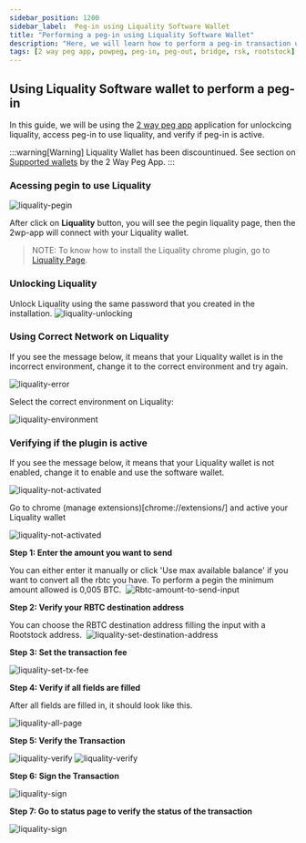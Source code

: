```yaml
---
sidebar_position: 1200
sidebar_label:  Peg-in using Liquality Software Wallet
title: "Performing a peg-in using Liquality Software Wallet"
description: "Here, we will learn how to perform a peg-in transaction using the Liquality Software Wallet."
tags: [2 way peg app, powpeg, peg-in, peg-out, bridge, rsk, rootstock]
---
```



## Using Liquality Software wallet to perform a peg-in

In this guide, we will be using the [2 way peg app](https://app.2wp.rootstock.io/) application for unlockcing liquality, access peg-in to use liquality, and verify if peg-in is active.

:::warning[Warning]
Liquality Wallet has been discountinued. See section on [Supported wallets](/resources/guides/two-way-peg-app/advanced-operations/supported-wallets) by the 2 Way Peg App.
:::

### Acessing pegin to use Liquality

![liquality-pegin](/img/resources/two-way-peg-app/liquality/pegin/1.png)

After click on **Liquality** button, you will see the pegin liquality page, then the 2wp-app will connect with your Liquality wallet.

> NOTE: To know how to install the Liquality chrome plugin, go to [Liquality Page](https://liquality.io/).

### Unlocking Liquality

Unlock Liquality using the same password that you created in the installation.
![liquality-unlocking](/img/resources/two-way-peg-app/liquality/pegin/7.png)

### Using Correct Network on Liquality

If you see the message below, it means that your Liquality wallet is in the incorrect environment, change it to the correct environment and try again.

![liquality-error](/img/resources/two-way-peg-app/liquality/pegin/3.png)

Select the correct environment on Liquality:

![liquality-environment](/img/resources/two-way-peg-app/liquality/pegin/4.png)

### Verifying if the plugin is active

If you see the message below, it means that your Liquality wallet is not enabled, change it to enable and use the software wallet.

![liquality-not-activated](/img/resources/two-way-peg-app/liquality/pegin/5.png)

Go to chrome (manage extensions)[chrome://extensions/] and active your Liquality wallet

![liquality-not-activated](/img/resources/two-way-peg-app/liquality/pegin/6.png)

**Step 1: Enter the amount you want to send**

You can either enter it manually or click 'Use max available balance' if you want to convert all the rbtc you have. To perform a pegin the minimum amount allowed is 0,005 BTC.
​
![Rbtc-amount-to-send-input](/img/resources/two-way-peg-app/liquality/pegin/8.png)

**Step 2: Verify your RBTC destination address**

You can choose the RBTC destination address filling the input with a Rootstock address.
​
![liquality-set-destination-address](/img/resources/two-way-peg-app/liquality/pegin/9a.png)

**Step 3: Set the transaction fee**

![liquality-set-tx-fee](/img/resources/two-way-peg-app/liquality/pegin/10.png)

**Step 4: Verify if all fields are filled**

After all fields are filled in, it should look like this.

![liquality-all-page](/img/resources/two-way-peg-app/liquality/pegin/11.png)

**Step 5: Verify the Transaction**

![liquality-verify](/img/resources/two-way-peg-app/liquality/pegin/confirm-details.png)
![liquality-verify](/img/resources/two-way-peg-app/liquality/pegin/summary.png)

**Step 6: Sign the Transaction**

![liquality-sign](/img/resources/two-way-peg-app/liquality/pegin/sign.png)

**Step 7: Go to status page to verify the status of the transaction**

![liquality-sign](/img/resources/two-way-peg-app/liquality/pegin/summary.png)
